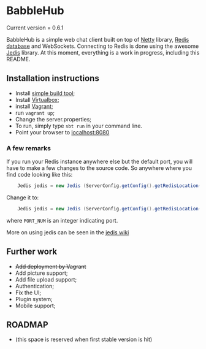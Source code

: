 # BabbleHub #

Current version = 0.6.1

BabbleHub is a simple web chat client built on top of [Netty](http://netty.io) library, [Redis database](http://redis.io/) and WebSockets.
Connecting to Redis is done using the awesome [Jedis](https://github.com/xetorthio/jedis) library.
At this moment, everything is a work in progress, including this README.


## Installation instructions ##

 * Install [simple build tool](http://www.scala-sbt.org/);
 * Install [Virtualbox](https://www.virtualbox.org/);
 * install [Vagrant](http://www.vagrantup.com/);
 * run ```vagrant up```;
 * Change the server.properties;
 * To run, simply type ```sbt run``` in your command line.
 * Point your browser to [localhost:8080](http://localhost:8080/)

### A few remarks ###
If you run your Redis instance anywhere else but the default port, you will have to make a 
few changes to the source code.
So anywhere where you find code looking like this:
``` java
    Jedis jedis = new Jedis (ServerConfig.getConfig().getRedisLocation());
```
Change it to:
``` java
    Jedis jedis = new Jedis (ServerConfig.getConfig().getRedisLocation(), PORT_NUM);
```
where ```PORT_NUM``` is an integer indicating port.

More on using jedis can be seen in the [jedis wiki](https://github.com/xetorthio/jedis/wiki)

## Further work ##

 * ~~Add deployment by Vagrant~~
 * Add picture support;
 * Add file upload support;
 * Authentication;
 * Fix the UI;
 * Plugin system;
 * Mobile support;

## ROADMAP ##
 - (this space is reserved when first stable version is hit)
